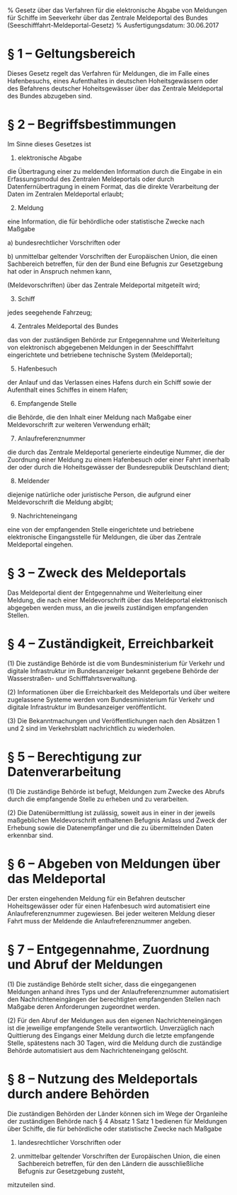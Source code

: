 % Gesetz über das Verfahren für die elektronische Abgabe von Meldungen für Schiffe im Seeverkehr über das Zentrale Meldeportal des Bundes  (Seeschifffahrt-Meldeportal-Gesetz)
% Ausfertigungsdatum: 30.06.2017
 
# § 1 – Geltungsbereich

Dieses Gesetz regelt das Verfahren für Meldungen, die im Falle eines Hafenbesuchs, eines Aufenthaltes in deutschen Hoheitsgewässern oder des Befahrens deutscher Hoheitsgewässer über das Zentrale Meldeportal des Bundes abzugeben sind.

# § 2 – Begriffsbestimmungen

Im Sinne dieses Gesetzes ist

1. elektronische Abgabe

die Übertragung einer zu meldenden Information durch die Eingabe in ein Erfassungsmodul des Zentralen Meldeportals oder durch Datenfernübertragung in einem Format, das die direkte Verarbeitung der Daten im Zentralen Meldeportal erlaubt;

2. Meldung

eine Information, die für behördliche oder statistische Zwecke nach Maßgabe

a) bundesrechtlicher Vorschriften oder

b) unmittelbar geltender Vorschriften der Europäischen Union, die einen Sachbereich betreffen, für den der Bund eine Befugnis zur Gesetzgebung hat oder in Anspruch nehmen kann,

(Meldevorschriften) über das Zentrale Meldeportal mitgeteilt wird;

3. Schiff

jedes seegehende Fahrzeug;

4. Zentrales Meldeportal des Bundes

das von der zuständigen Behörde zur Entgegennahme und Weiterleitung von elektronisch abgegebenen Meldungen in der Seeschifffahrt eingerichtete und betriebene technische System (Meldeportal);

5. Hafenbesuch

der Anlauf und das Verlassen eines Hafens durch ein Schiff sowie der Aufenthalt eines Schiffes in einem Hafen;

6. Empfangende Stelle

die Behörde, die den Inhalt einer Meldung nach Maßgabe einer Meldevorschrift zur weiteren Verwendung erhält;

7. Anlaufreferenznummer

die durch das Zentrale Meldeportal generierte eindeutige Nummer, die der Zuordnung einer Meldung zu einem Hafenbesuch oder einer Fahrt innerhalb der oder durch die Hoheitsgewässer der Bundesrepublik Deutschland dient;

8. Meldender

diejenige natürliche oder juristische Person, die aufgrund einer Meldevorschrift die Meldung abgibt;

9. Nachrichteneingang

eine von der empfangenden Stelle eingerichtete und betriebene elektronische Eingangsstelle für Meldungen, die über das Zentrale Meldeportal eingehen.

# § 3 – Zweck des Meldeportals

Das Meldeportal dient der Entgegennahme und Weiterleitung einer Meldung, die nach einer Meldevorschrift über das Meldeportal elektronisch abgegeben werden muss, an die jeweils zuständigen empfangenden Stellen.

# § 4 – Zuständigkeit, Erreichbarkeit

(1) Die zuständige Behörde ist die vom Bundesministerium für Verkehr und digitale Infrastruktur im Bundesanzeiger bekannt gegebene Behörde der Wasserstraßen- und Schifffahrtsverwaltung.

(2) Informationen über die Erreichbarkeit des Meldeportals und über weitere zugelassene Systeme werden vom Bundesministerium für Verkehr und digitale Infrastruktur im Bundesanzeiger veröffentlicht.

(3) Die Bekanntmachungen und Veröffentlichungen nach den Absätzen 1 und 2 sind im Verkehrsblatt nachrichtlich zu wiederholen.

# § 5 – Berechtigung zur Datenverarbeitung

(1) Die zuständige Behörde ist befugt, Meldungen zum Zwecke des Abrufs durch die empfangende Stelle zu erheben und zu verarbeiten.

(2) Die Datenübermittlung ist zulässig, soweit aus in einer in der jeweils maßgeblichen Meldevorschrift enthaltenen Befugnis Anlass und Zweck der Erhebung sowie die Datenempfänger und die zu übermittelnden Daten erkennbar sind.

# § 6 – Abgeben von Meldungen über das Meldeportal

Der ersten eingehenden Meldung für ein Befahren deutscher Hoheitsgewässer oder für einen Hafenbesuch wird automatisiert eine Anlaufreferenznummer zugewiesen. Bei jeder weiteren Meldung dieser Fahrt muss der Meldende die Anlaufreferenznummer angeben.

# § 7 – Entgegennahme, Zuordnung und Abruf der Meldungen

(1) Die zuständige Behörde stellt sicher, dass die eingegangenen Meldungen anhand ihres Typs und der Anlaufreferenznummer automatisiert den Nachrichteneingängen der berechtigten empfangenden Stellen nach Maßgabe deren Anforderungen zugeordnet werden.

(2) Für den Abruf der Meldungen aus den eigenen Nachrichteneingängen ist die jeweilige empfangende Stelle verantwortlich. Unverzüglich nach Quittierung des Eingangs einer Meldung durch die letzte empfangende Stelle, spätestens nach 30 Tagen, wird die Meldung durch die zuständige Behörde automatisiert aus dem Nachrichteneingang gelöscht.

# § 8 – Nutzung des Meldeportals durch andere Behörden

Die zuständigen Behörden der Länder können sich im Wege der Organleihe der zuständigen Behörde nach § 4 Absatz 1 Satz 1 bedienen für Meldungen über Schiffe, die für behördliche oder statistische Zwecke nach Maßgabe

1. landesrechtlicher Vorschriften oder

2. unmittelbar geltender Vorschriften der Europäischen Union, die einen Sachbereich betreffen, für den den Ländern die ausschließliche Befugnis zur Gesetzgebung zusteht,

mitzuteilen sind.
